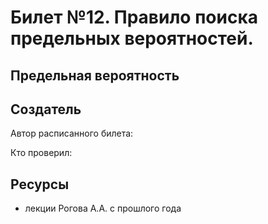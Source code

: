 # Билет №12. Правило поиска предельных вероятностей.
## Предельная вероятность


## Создатель

Автор расписанного билета: 

Кто проверил:


## Ресурсы
- лекции Рогова А.А. с прошлого года
